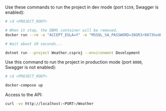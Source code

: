 Use these commands to run the project in dev mode (port `5159`, Swagger is enabled):
```sh
# cd <PROJECT_ROOT>

# When it stop, the DBMS container will be removed.
docker run --rm -e "ACCEPT_EULA=Y" -e "MSSQL_SA_PASSWORD=38GR3r8073ho40HR84h" -p 1433:1433 -d mcr.microsoft.com/mssql/server:2022-latest

# Wait about 10 seconds...

dotnet run --project Weather.csproj --environment Development
```

Use this command to run the project in production mode (port `8080`, Swagger is not enabled):
```sh
# cd <PROJECT_ROOT>

docker-compose up
```

Access to the API:
```sh
curl -vv http://localhost:<PORT>/Weather
```